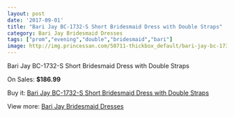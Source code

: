 ```yaml
---
layout: post
date: '2017-09-01'
title: "Bari Jay BC-1732-S Short Bridesmaid Dress with Double Straps"
category: Bari Jay Bridesmaid Dresses
tags: ["prom","evening","double","bridesmaid","bari"]
image: http://img.princessan.com/50711-thickbox_default/bari-jay-bc-1732-s-short-bridesmaid-dress-with-double-straps.jpg
---
```

Bari Jay BC-1732-S Short Bridesmaid Dress with Double Straps

On Sales: **$186.99**
<a href="https://www.princessan.com/en/22924-bari-jay-bc-1732-s-short-bridesmaid-dress-with-double-straps.html"><amp-img layout="responsive" width="600" height="600" src="//img.princessan.com/50711-thickbox_default/bari-jay-bc-1732-s-short-bridesmaid-dress-with-double-straps.jpg" alt="Bari Jay BC-1732-S Short Bridesmaid Dress with Double Straps 0" /></a>
<a href="https://www.princessan.com/en/22924-bari-jay-bc-1732-s-short-bridesmaid-dress-with-double-straps.html"><amp-img layout="responsive" width="600" height="600" src="//img.princessan.com/50712-thickbox_default/bari-jay-bc-1732-s-short-bridesmaid-dress-with-double-straps.jpg" alt="Bari Jay BC-1732-S Short Bridesmaid Dress with Double Straps 1" /></a>

Buy it: [Bari Jay BC-1732-S Short Bridesmaid Dress with Double Straps](https://www.princessan.com/en/22924-bari-jay-bc-1732-s-short-bridesmaid-dress-with-double-straps.html "Bari Jay BC-1732-S Short Bridesmaid Dress with Double Straps")

View more: [Bari Jay Bridesmaid Dresses](https://www.princessan.com/en/109- "Bari Jay Bridesmaid Dresses")